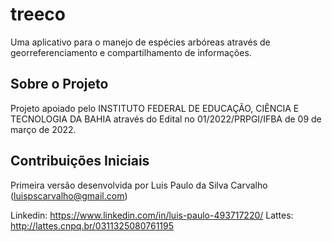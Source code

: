 # treeco

Uma aplicativo para o manejo de espécies arbóreas através de georreferenciamento e compartilhamento de informações.

## Sobre o Projeto

Projeto apoiado pelo INSTITUTO FEDERAL DE EDUCAÇÃO, CIÊNCIA E TECNOLOGIA DA BAHIA através do Edital no 01/2022/PRPGI/IFBA de 09 de março de 2022.

## Contribuições Iniciais

Primeira versão desenvolvida por Luis Paulo da Silva Carvalho (luispscarvalho@gmail.com)

Linkedin: https://www.linkedin.com/in/luis-paulo-493717220/
Lattes: http://lattes.cnpq.br/0311325080761195
